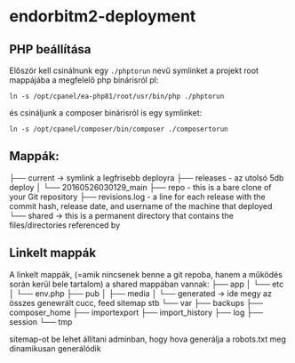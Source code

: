 # endorbitm2-deployment

## PHP beállítása

Először kell csinálnunk egy `./phptorun` nevű symlinket a projekt root mappájába a megfelelő php binárisról
pl:
```
ln -s /opt/cpanel/ea-php81/root/usr/bin/php ./phptorun
```
és csináljunk a composer binárisról is egy symlinket:
```
ln -s /opt/cpanel/composer/bin/composer ./composertorun
```
## Mappák:

├── current -> symlink a legfrisebb deployra
├── releases - az utolsó 5db deploy
│   └── 20160526030129_main
├── repo - this is a bare clone of your Git repository
├── revisions.log - a line for each release with the commit hash, release date, and username of the machine that deployed
└── shared -> this is a permanent directory that contains the files/directories referenced by 


## Linkelt mappák
A linkelt mappák, (=amik nincsenek benne a git repoba, hanem a működés során kerül bele tartalom) a shared mappában vannak:
├── app
│   └── etc
│       └── env.php
├── pub
│   ├── media
│   └── generated -> ide megy az összes genewrált cucc, feed sitemap stb
└── var
    ├── backups
    ├── composer_home
    ├── importexport
    ├── import_history
    ├── log
    ├── session
    └── tmp


sitemap-ot be lehet állítani adminban, hogy hova generálja
a robots.txt meg dinamikusan generálódik
